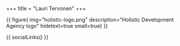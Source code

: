 +++
title = "Lauri Tervonen"
+++

{{
    figure(
        img="holistic-logo.png"
        description="Holistic Development Agency logo"
        hidetext=true
        small=true)
}}

{{
    socialLinks()
}}